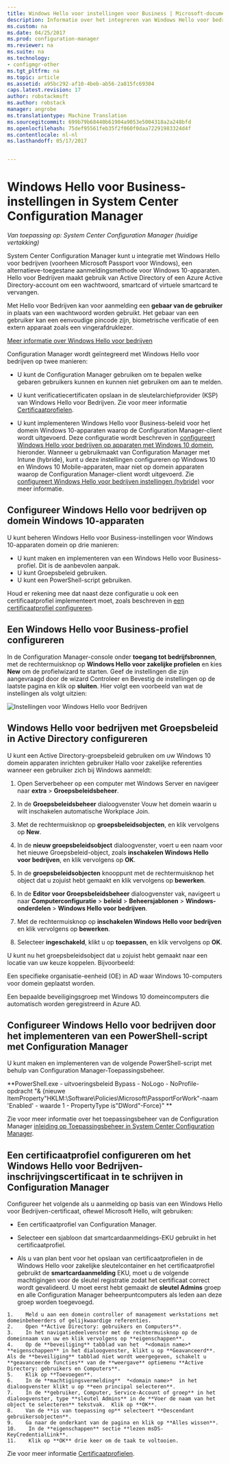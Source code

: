 ```yaml
---
title: Windows Hello voor instellingen voor Business | Microsoft-documenten
description: Informatie over het integreren van Windows Hello voor bedrijven met System Center Configuration Manager.
ms.custom: na
ms.date: 04/25/2017
ms.prod: configuration-manager
ms.reviewer: na
ms.suite: na
ms.technology:
- configmgr-other
ms.tgt_pltfrm: na
ms.topic: article
ms.assetid: a95bc292-af10-4beb-ab56-2a815fc69304
caps.latest.revision: 17
author: robstackmsft
ms.author: robstack
manager: angrobe
ms.translationtype: Machine Translation
ms.sourcegitcommit: 699b79b68440b61904a9053e5004318a2a248bfd
ms.openlocfilehash: 75def95561feb35f2f060f0daa72291983324d4f
ms.contentlocale: nl-nl
ms.lasthandoff: 05/17/2017


---
```

# <a name="windows-hello-for-business-settings-in-system-center-configuration-manager"></a>Windows Hello voor Business-instellingen in System Center Configuration Manager

*Van toepassing op: System Center Configuration Manager (huidige vertakking)*

System Center Configuration Manager kunt u integratie met Windows Hello voor bedrijven (voorheen Microsoft Passport voor Windows), een alternatieve-toegestane aanmeldingsmethode voor Windows 10-apparaten. Hello voor Bedrijven maakt gebruik van Active Directory of een Azure Active Directory-account om een wachtwoord, smartcard of virtuele smartcard te vervangen.  

Met Hello voor Bedrijven kan voor aanmelding een **gebaar van de gebruiker** in plaats van een wachtwoord worden gebruikt. Het gebaar van een gebruiker kan een eenvoudige pincode zijn, biometrische verificatie of een extern apparaat zoals een vingerafdruklezer.

[Meer informatie over Windows Hello voor bedrijven](https://docs.microsoft.com/windows/access-protection/hello-for-business/hello-identity-verification)

 Configuration Manager wordt geïntegreerd met Windows Hello voor bedrijven op twee manieren:  

-   U kunt de Configuration Manager gebruiken om te bepalen welke gebaren gebruikers kunnen en kunnen niet gebruiken om aan te melden.  

-   U kunt verificatiecertificaten opslaan in de sleutelarchiefprovider (KSP) van Windows Hello voor Bedrijven. Zie voor meer informatie [Certificaatprofielen](introduction-to-certificate-profiles.md).  

- U kunt implementeren Windows Hello voor Business-beleid voor het domein Windows 10-apparaten waarop de Configuration Manager-client wordt uitgevoerd. Deze configuratie wordt beschreven in [configureert Windows Hello voor bedrijven op apparaten met Windows 10 domein](#configure-windows-hello-for-business-on-domain-joined-windows-10-devices), hieronder. Wanneer u gebruikmaakt van Configuration Manager met Intune (hybride), kunt u deze instellingen configureren op Windows 10 en Windows 10 Mobile-apparaten, maar niet op domein apparaten waarop de Configuration Manager-client wordt uitgevoerd. Zie [configureert Windows Hello voor bedrijven instellingen (hybride)](../../mdm/deploy-use/windows-hello-for-business-settings.md) voor meer informatie.

## <a name="configure-windows-hello-for-business-on-domain-joined-windows-10-devices"></a>Configureer Windows Hello voor bedrijven op domein Windows 10-apparaten
U kunt beheren Windows Hello voor Business-instellingen voor Windows 10-apparaten domein op drie manieren:

- U kunt maken en implementeren van een Windows Hello voor Business-profiel. Dit is de aanbevolen aanpak.
- U kunt Groepsbeleid gebruiken.  
- U kunt een PowerShell-script gebruiken.

Houd er rekening mee dat naast deze configuratie u ook een certificaatprofiel implementeert moet, zoals beschreven in [een certificaatprofiel configureren](#configure-a-certificate-profile).

## <a name="configure-a-windows-hello-for-business-profile"></a>Een Windows Hello voor Business-profiel configureren  

In de Configuration Manager-console onder **toegang tot bedrijfsbronnen**, met de rechtermuisknop op **Windows Hello voor zakelijke profielen** en kies **New** om de profielwizard te starten. Geef de instellingen die zijn aangevraagd door de wizard Controleer en Bevestig de instellingen op de laatste pagina en klik op **sluiten**. Hier volgt een voorbeeld van wat de instellingen als volgt uitzien:  

![Instellingen voor Windows Hello voor Bedrijven](../media/Hello-for-Business-settings.png)

## <a name="configure-windows-hello-for-business-with-group-policy-in-active-directory"></a>Windows Hello voor bedrijven met Groepsbeleid in Active Directory configureren  

U kunt een Active Directory-groepsbeleid gebruiken om uw Windows 10 domein apparaten inrichten gebruiker Hallo voor zakelijke referenties wanneer een gebruiker zich bij Windows aanmeldt:

1.  Open Serverbeheer op een computer met Windows Server en navigeer naar **extra** > **Groepsbeleidsbeheer**.    

2.  In de **Groepsbeleidsbeheer** dialoogvenster Vouw het domein waarin u wilt inschakelen automatische Workplace Join.    

3.  Met de rechtermuisknop op **groepsbeleidsobjecten**, en klik vervolgens op **New**.  

4.  In de **nieuw groepsbeleidsobject** dialoogvenster, voert u een naam voor het nieuwe Groepsbeleid-object, zoals **inschakelen Windows Hello voor bedrijven**, en klik vervolgens op **OK**.  

5.  In de **groepsbeleidsobjecten** knooppunt met de rechtermuisknop het object dat u zojuist hebt gemaakt en klik vervolgens op **bewerken**.  

6.  In de **Editor voor Groepsbeleidsbeheer** dialoogvenster vak, navigeert u naar **Computerconfiguratie** > **beleid** > **Beheersjablonen** > **Windows-onderdelen** > **Windows Hello voor bedrijven**.  

7.  Met de rechtermuisknop op **inschakelen Windows Hello voor bedrijven** en klik vervolgens op **bewerken**.   

8.  Selecteer **ingeschakeld**, klikt u op **toepassen**, en klik vervolgens op **OK**.

U kunt nu het groepsbeleidsobject dat u zojuist hebt gemaakt naar een locatie van uw keuze koppelen. Bijvoorbeeld:    

   Een specifieke organisatie-eenheid (OE) in AD waar Windows 10-computers voor domein geplaatst worden.    

   Een bepaalde beveiligingsgroep met Windows 10 domeincomputers die automatisch worden geregistreerd in Azure AD.    

## <a name="configure-windows-hello-for-business-by-deploying-a-powershell-script-with-configuration-manager"></a>Configureer Windows Hello voor bedrijven door het implementeren van een PowerShell-script met Configuration Manager    
U kunt maken en implementeren van de volgende PowerShell-script met behulp van Configuration Manager-Toepassingsbeheer.    

**PowerShell.exe - uitvoeringsbeleid Bypass - NoLogo - NoProfile-opdracht "& {nieuwe ItemProperty"HKLM:\Software\Policies\Microsoft\PassportForWork"-naam 'Enabled' - waarde 1 - PropertyType is"DWord"-Force}" ** 

Zie voor meer informatie over het toepassingsbeheer van de Configuration Manager [inleiding op Toepassingsbeheer in System Center Configuration Manager](/sccm/apps/understand/introduction-to-application-management).  

## <a name="configure-a-certificate-profile-to-enroll-the-windows-hello-for-business-enrollment-certificate-in-configuration-manager"></a>Een certificaatprofiel configureren om het Windows Hello voor Bedrijven-inschrijvingscertificaat in te schrijven in Configuration Manager  
 Configureer het volgende als u aanmelding op basis van een Windows Hello voor Bedrijven-certificaat, oftewel Microsoft Hello, wilt gebruiken:  

-   Een certificaatprofiel van Configuration Manager.  

-   Selecteer een sjabloon dat smartcardaanmeldings-EKU gebruikt in het certificaatprofiel.  

-    Als u van plan bent voor het opslaan van certificaatprofielen in de Windows Hello voor zakelijke sleutelcontainer en het certificaatprofiel gebruikt de **smartcardaanmelding** EKU, moet u de volgende machtigingen voor de sleutel registratie zodat het certificaat correct wordt gevalideerd.
U moet eerst hebt gemaakt de **sleutel Admins** groep en alle Configuration Manager beheerpuntcomputers als leden aan deze groep worden toegevoegd.

    1.    Meld u aan een domein controller of management werkstations met domeinbeheerders of gelijkwaardige referenties.
    2.    Open **Active Directory: gebruikers en Computers**.
    3.    In het navigatiedeelvenster met de rechtermuisknop op de domeinnaam van uw en klik vervolgens op **eigenschappen**.
    4.    Op de **beveiliging** tabblad van het  *<domain name>*  **eigenschappen** in het dialoogvenster, klikt u op **Geavanceerd**. Als de **beveiliging** tabblad niet wordt weergegeven, schakelt u **geavanceerde functies** van de **weergave** optiemenu **Active Directory: gebruikers en Computers**.
    5.    Klik op **Toevoegen**.
    6.    In de **machtigingsvermelding**  *<domain name>*  in het dialoogvenster klikt u op **een principal selecteren**.
    7.    In de **gebruiker, Computer, Service-Account of groep** in het dialoogvenster, type **sleutel Admins** in de **Voer de naam van het object te selecteren** tekstvak.  Klik op **OK**.
    8.    Van de **is van toepassing op** selecteert **Descendant gebruikersobjecten**.
    9.    Ga naar de onderkant van de pagina en klik op **Alles wissen**.
    10.    In de **eigenschappen** sectie **lezen msDS-KeyCredentialLink**.
    11.    Klik op **OK** drie keer om de taak te voltooien.


 Zie voor meer informatie [Certificaatprofielen](introduction-to-certificate-profiles.md).  





